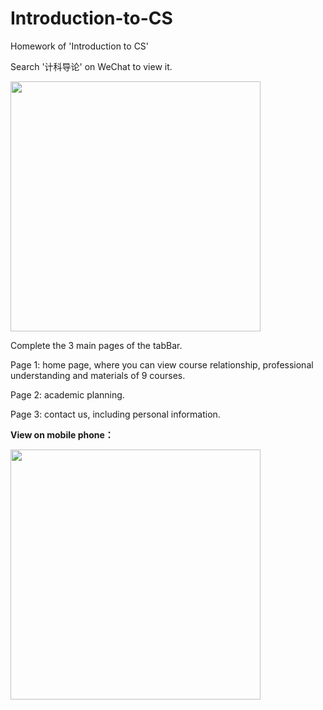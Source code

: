# Introduction-to-CS
Homework of 'Introduction to CS'



Search '计科导论' on WeChat to view it.

<img src="https://github.com/zzs-RedCocoon/Introduction-to-CS/blob/main/search_on_WeChat.png" width="400px">



Complete the 3 main pages of the tabBar.

 Page 1: home page, where you can view course relationship, professional understanding and materials of 9  courses.

 Page 2: academic planning.

 Page 3: contact us, including personal information.



**View on mobile phone：**

<img src="https://github.com/zzs-RedCocoon/Introduction-to-CS/blob/main/sketch.png" width="400px">






